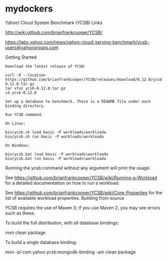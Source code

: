 # mydockers
Yahoo! Cloud System Benchmark (YCSB)
Links

http://wiki.github.com/brianfrankcooper/YCSB/


https://labs.yahoo.com/news/yahoo-cloud-serving-benchmark/ycsb-users@yahoogroups.com

Getting Started

    Download the latest release of YCSB:

    curl -O --location https://github.com/brianfrankcooper/YCSB/releases/download/0.12.0/ycsb-0.12.0.tar.gz
    tar xfvz ycsb-0.12.0.tar.gz
    cd ycsb-0.12.0

    Set up a database to benchmark. There is a README file under each binding directory.

    Run YCSB command.

    On Linux:

    bin/ycsb.sh load basic -P workloads/workloada
    bin/ycsb.sh run basic -P workloads/workloada

    On Windows:

    bin/ycsb.bat load basic -P workloads\workloada
    bin/ycsb.bat run basic -P workloads\workloada

Running the ycsb command without any argument will print the usage.

See https://github.com/brianfrankcooper/YCSB/wiki/Running-a-Workload for a detailed documentation on how to run a workload.

See https://github.com/brianfrankcooper/YCSB/wiki/Core-Properties for the list of available workload properties.
Building from source

YCSB requires the use of Maven 3; if you use Maven 2, you may see errors such as these.

To build the full distribution, with all database bindings:

mvn clean package

To build a single database binding:

mvn -pl com.yahoo.ycsb:mongodb-binding -am clean package
